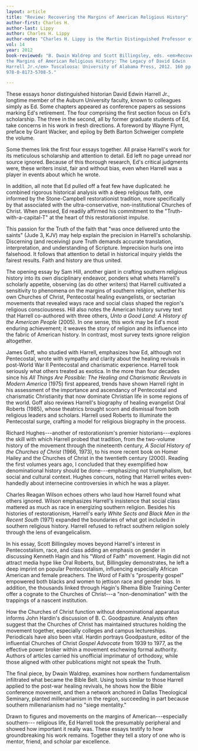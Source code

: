 ```yaml
---
layout: article
title: "Review: Recovering the Margins of American Religious History"
author-first: Charles H.
author-last: Lippy
author: Charles H. Lippy
author-note: "Charles H. Lippy is the Martin Distinguished Professor of Religious Studies Emeritus at the University of Tennessee at Chattanooga."
vol: 14
year: 2012
book-reviewed: "B. Dwain Waldrep and Scott Billingsley, eds. <em>Recovering
the Margins of American Religious History: The Legacy of David Edwin
Harrell Jr.</em> Tuscaloosa: University of Alabama Press, 2012. 160 pp. ISBN
978-0-8173-5708-5."

---
```


These essays honor distinguished historian David Edwin Harrell Jr.,
longtime member of the Auburn University faculty, known to colleagues
simply as Ed. Some chapters appeared as conference papers as sessions
marking Ed's retirement. The four comprising the first section focus on
Ed's scholarship. The three in the second, all by former graduate
students of Ed, take concerns in his work in fresh directions. A
foreword by Wayne Flynt, preface by Grant Wacker, and epilog by Beth
Barton Schweiger complete the volume.

Some themes link the first four essays together. All praise Harrell's
work for its meticulous scholarship and attention to detail. Ed left no
page unread nor source ignored. Because of this thorough research, Ed's
critical judgments were, these writers insist, fair and without bias,
even when Harrell was a player in events about which he wrote.

In addition, all note that Ed pulled off a feat few have duplicated: he
combined rigorous historical analysis with a deep religious faith, one
informed by the Stone-Campbell restorationist tradition, more
specifically by that associated with the ultra-conservative,
non-institutional Churches of Christ. When pressed, Ed readily affirmed
his commitment to the "Truth-with-a-capital-T" at the heart of this
restorationist impulse.

This passion for the Truth of the faith that "was once delivered unto
the saints" (Jude 3, KJV) may help explain the precision in Harrell's
scholarship. Discerning (and receiving) pure Truth demands accurate
translation, interpretation, and understanding of Scripture. Imprecision
hurls one into falsehood. It follows that attention to detail in
historical inquiry yields the fairest results. Faith and history are
thus united.

The opening essay by Sam Hill, another giant in crafting southern
religious history into its own disciplinary endeavor, ponders what whets
Harrell's scholarly appetite, observing (as do other writers) that
Harrell cultivated a sensitivity to phenomena on the margins of southern
religion, whether his own Churches of Christ, Pentecostal healing
evangelists, or sectarian movements that revealed ways race and social
class shaped the region's religious consciousness. Hill also notes the
American history survey text that Harrell co-authored with three others,
*Unto a Good Land: A History of the American People* (2005). In one sense,
this work may be Ed's most enduring achievement; it weaves the story of
religion and its influence into the fabric of American history. In
contrast, most survey texts ignore religion altogether.

James Goff, who studied with Harrell, emphasizes how Ed, although not
Pentecostal, wrote with sympathy and clarity about the healing revivals
in post-World War II Pentecostal and charismatic experience. Harrell
took seriously what others treated as exotica. In the more than four
decades since his *All Things Are Possible: The Healing and Charismatic
Revivals in Modern America* (1975) first appeared, trends have shown
Harrell right in his assessment of the importance and ascendancy of
Pentecostal and charismatic Christianity that now dominate Christian
life in some regions of the world. Goff also reviews Harrell's biography
of healing evangelist Oral Roberts (1985), whose theatrics brought scorn
and dismissal from both religious leaders and scholars. Harrell used
Roberts to illuminate the Pentecostal surge, crafting a model for
religious biography in the process.

Richard Hughes---another of restorationism's premier historians---explores
the skill with which Harrell probed that tradition, from the two-volume
history of the movement through the nineteenth century, *A Social History
of the Churches of Christ* (1966, 1973), to his more recent book on Homer
Hailey and the Churches of Christ in the twentieth century (2000).
Reading the first volumes years ago, I concluded that they exemplified
how denominational history should be done---emphasizing not triumphalism,
but social and cultural context. Hughes concurs, noting that Harrell
writes even-handedly about internecine controversies in which he was a
player.

Charles Reagan Wilson echoes others who laud how Harrell found what
others ignored. Wilson emphasizes Harrell's insistence that social class
mattered as much as race in energizing southern religion. Besides his
histories of restorationism, Harrell's early *White Sects and Black Men
in the Recent South* (1971) expanded the boundaries of what got included
in southern religious history. Harrell refused to refract southern
religion solely through the lens of evangelicalism.

In his essay, Scott Billingsley moves beyond Harrell's interest in
Pentecostalism, race, and class adding an emphasis on gender in
discussing Kenneth Hagin and his "Word of Faith" movement. Hagin did not
attract media hype like Oral Roberts, but, Billingsley demonstrates, he
left a deep imprint on popular Pentecostalism, influencing especially
African American and female preachers. The Word of Faith's "prosperity
gospel" empowered both blacks and women to jettison race and gender
bias. In addition, the thousands linked through Hagin's Rhema Bible
Training Center offer a cognate to the Churches of Christ---a
"non-denomination" with the trappings of a nascent institution.

How the Churches of Christ function without denominational apparatus
informs John Hardin's discussion of B. C. Goodpasture. Analysts often
suggest that the Churches of Christ has maintained structures holding
the movement together, especially colleges and campus lectureships.
Periodicals have also been vital. Hardin portrays Goodpasture, editor of
the influential Churches of Christ *Gospel Advocate* from 1939 to 1977, as
the effective power broker within a movement eschewing formal authority.
Authors of articles carried his unofficial imprimatur of orthodoxy,
while those aligned with other publications might not speak the Truth.

The final piece, by Dwain Waldrep, examines how northern fundamentalism
infiltrated what became the Bible Belt. Using tools similar to those
Harrell applied to the post-war healing revivals, he shows how the Bible
conference movement, and then a network anchored in Dallas Theological
Seminary, planted millenarianism in the region, succeeding in part
because southern millenarianism had no "siege mentality."

Drawn to figures and movements on the margins of American---especially
southern--- religious life, Ed Harrell took the presumably peripheral and
showed how important it really was. These essays testify to how
groundbreaking his work remains. Together they tell a story of one who
is mentor, friend, and scholar par excellence.
